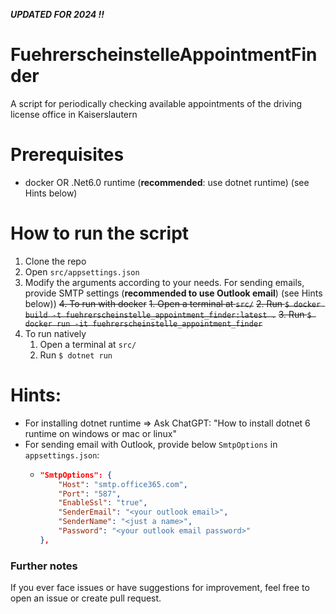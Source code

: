 **_UPDATED FOR 2024 !!_**

# FuehrerscheinstelleAppointmentFinder
A script for periodically checking available appointments of the driving license office in Kaiserslautern

# Prerequisites
- docker OR .Net6.0 runtime (**recommended**: use dotnet runtime) (see Hints below)

# How to run the script
1. Clone the repo
2. Open `src/appsettings.json`
3. Modify the arguments according to your needs. For sending emails, provide SMTP settings (**recommended to use Outlook email**) (see Hints below))
~~4. To run with docker~~
	~~1. Open a terminal at `src/`~~
	~~2. Run `$ docker build -t fuehrerscheinstelle_appointment_finder:latest .`~~
	~~3. Run `$ docker run -it fuehrerscheinstelle_appointment_finder`~~
5. To run natively
	1. Open a terminal at `src/`
	2. Run `$ dotnet run`

# Hints:
- For installing dotnet runtime => Ask ChatGPT: "How to install dotnet 6 runtime on windows or mac or linux"
- For sending email with Outlook, provide below `SmtpOptions` in `appsettings.json`:
  - ```json
	"SmtpOptions": {
        "Host": "smtp.office365.com",
        "Port": "587",
        "EnableSsl": "true",
        "SenderEmail": "<your outlook email>",
        "SenderName": "<just a name>",
        "Password": "<your outlook email password>"
    },
    ```

### Further notes
If you ever face issues or have suggestions for improvement, feel free to open an issue or create pull request.
